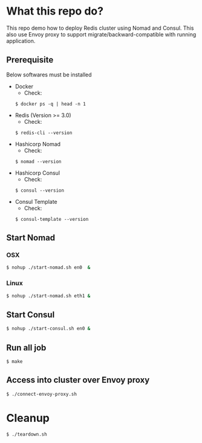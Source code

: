 # What this repo do?

This repo demo how to deploy Redis cluster using Nomad and Consul. This also use Envoy proxy to support migrate/backward-compatible with running application.


## Prerequisite
Below softwares must be installed

- Docker
    - Check:
    ```shell
    $ docker ps -q | head -n 1
    ```
- Redis (Version >= 3.0)
    - Check: 
    ```
    $ redis-cli --version
    ```
- Hashicorp Nomad
    - Check:
     ```
     $ nomad --version
     ```
- Hashicorp Consul
    - Check: 
    ```
    $ consul --version
    ```
- Consul Template
    - Check: 
    ```
    $ consul-template --version
    ```

## Start Nomad

### OSX
```bash
$ nohup ./start-nomad.sh en0  &
```

### Linux
```bash
$ nohup ./start-nomad.sh eth1 &
```

## Start Consul
```bash
$ nohup ./start-consul.sh en0 &
```

## Run all job
```shell
$ make
```

## Access into cluster over Envoy proxy
```shell
$ ./connect-envoy-proxy.sh
```

# Cleanup
```shell
$ ./teardown.sh
```

